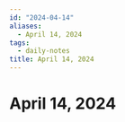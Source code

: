 ```yaml
---
id: "2024-04-14"
aliases:
  - April 14, 2024
tags:
  - daily-notes
title: April 14, 2024
---
```


# April 14, 2024
